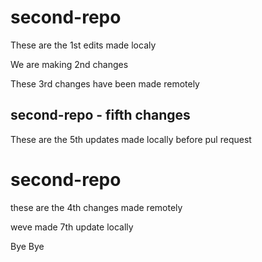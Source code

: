 # second-repo

These are the 1st edits made localy

We are making 2nd changes

These 3rd changes have been made remotely

## second-repo - fifth changes

These are the 5th updates made locally before pul request

# second-repo

these are the 4th changes made remotely

weve made 7th update locally

Bye Bye
